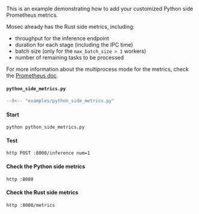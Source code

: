 This is an example demonstrating how to add your customized Python side Prometheus metrics.

Mosec already has the Rust side metrics, including:

* throughput for the inference endpoint
* duration for each stage (including the IPC time)
* batch size (only for the `max_batch_size > 1` workers)
* number of remaining tasks to be processed

For more information about the multiprocess mode for the metrics, check the [Prometheus doc](https://github.com/prometheus/client_python#multiprocess-mode-eg-gunicorn).

#### **`python_side_metrics.py`**

```python
--8<-- "examples/python_side_metrics.py"
```

#### Start

    python python_side_metrics.py

#### Test

    http POST :8000/inference num=1

#### Check the Python side metrics

    http :8080

#### Check the Rust side metrics

    http :8000/metrics
